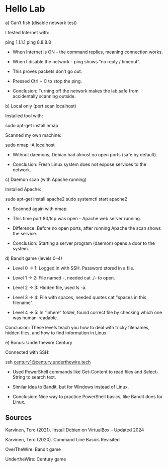 # Hello Lab

a) Can’t fish (disable network test)

I tested Internet with:

ping 1.1.1.1
ping 8.8.8.8

- When Internet is ON - the command replies, meaning connection works.

- When I disable the network - ping shows “no reply / timeout”.

- This proves packets don’t go out.

- Pressed Ctrl + C to stop the ping.

- Conclusion: Turning off the network makes the lab safe from accidentally scanning outside.

b) Local only (port scan localhost)

Installed tool with:

sudo apt-get install nmap


Scanned my own machine:

sudo nmap -A localhost

- Without daemons, Debian had almost no open ports (safe by default).

- Conclusion: Fresh Linux system does not expose services to the network.

c) Daemon scan (with Apache running)

Installed Apache:

sudo apt-get install apache2
sudo systemctl start apache2

- Scanned again with nmap.

- This time port 80/tcp was open - Apache web server running.

- Difference: Before no open ports, after running Apache the scan shows the service.

- Conclusion: Starting a server program (daemon) opens a door to the system.

d) Bandit game (levels 0–4)

- Level 0 → 1: Logged in with SSH. Password stored in a file.

- Level 1 → 2: File named -, needed cat ./- to open.

- Level 2 → 3: Hidden file, used ls -a.

- Level 3 → 4: File with spaces, needed quotes cat "spaces in this filename".

- Level 4 → 5: In “inhere” folder, found correct file by checking which one was human-readable.

Conclusion: These levels teach you how to deal with tricky filenames, hidden files, and how to find information in Linux.

e) Bonus: Underthewire Century

Connected with SSH:

ssh century1@century.underthewire.tech

- Used PowerShell commands like Get-Content to read files and Select-String to search text.

- Similar idea to Bandit, but for Windows instead of Linux.

- Conclusion: Nice way to practice PowerShell basics, like Bandit does for Linux.

## Sources

Karvinen, Tero (2021). Install Debian on VirtualBox – Updated 2024

Karvinen, Tero (2020). Command Line Basics Revisited

OverTheWire: Bandit game

UndertheWire: Century game
